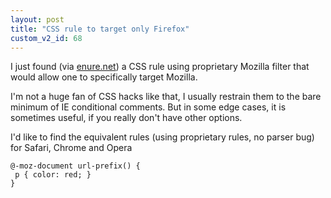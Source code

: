 ```yaml
---
layout: post
title: "CSS rule to target only Firefox"
custom_v2_id: 68
---
```


<p>I just found (via <a href="http://enure.net/post/article/serve-css-to-only-firefox">enure.net</a>) a CSS rule using proprietary Mozilla filter that would allow one to specifically target Mozilla.</p>
<p>I'm not a huge fan of CSS hacks like that, I usually restrain them to the bare minimum of IE conditional comments. But in some edge cases, it is sometimes useful, if you really don't have other options.</p>
<p>I'd like to find the equivalent rules (using proprietary rules, no parser bug) for Safari, Chrome and Opera</p>
<pre style="margin-bottom: 24px;"><code lang="css">@-moz-document url-prefix() { <br />	p { color: red; }<br />}<br /></code></pre>